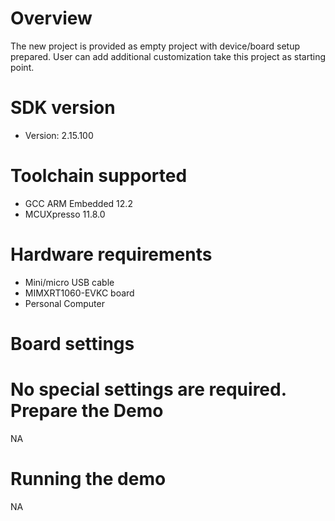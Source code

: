 Overview
========
The new project is provided as empty project with device/board setup prepared. User can add additional customization take this project as starting point.


SDK version
===========
- Version: 2.15.100

Toolchain supported
===================
- GCC ARM Embedded  12.2
- MCUXpresso  11.8.0

Hardware requirements
=====================
- Mini/micro USB cable
- MIMXRT1060-EVKC board
- Personal Computer

Board settings
==============
No special settings are required.
Prepare the Demo
================
NA

Running the demo
================
NA
